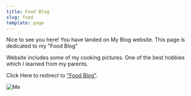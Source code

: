 ```yaml
---
title: Food Blog
slug: food
template: page
---
```


Nice to see you here! You have landed on My Blog website. 
This page is dedicated to my "Food Blog"

Website includes some of my cooking pictures. One of the best hobbies which I learned from my parents.

Click Here to redirect to ["Food Blog"](https://shivafood.gtsb.io/).

![Me](../images/food.jpg)

